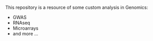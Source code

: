 This repository is a resource of some custom analysis in Genomics:
- GWAS
- RNAseq 
- Microarrays
- and more ...
